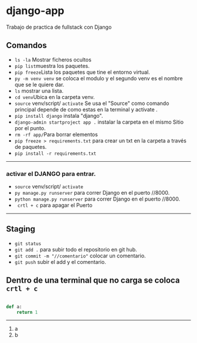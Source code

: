 # django-app

Trabajo de practica de fullstack con Django

## Comandos

- `ls -la` Mostrar ficheros ocultos 
- `pip list`muestra los paquetes.
- `pip freeze`Lista los paquetes que tine el entorno virtual.
- `py -m venv venv` se coloca el modulo y el segundo venv es el nombre que se le quiere dar.
- `ls` mostrar una lista.
- `cd venv`Ubica en la carpeta venv.
- `source` venv/script/ `activate` Se usa el "Source" como comando principal depende de como estas en la terminal y activate .
- `pip install django` instala "django".
- `django-admin startproject app .` instalar la carpeta en el mismo Sitio por el punto.
- `rm -rf app/`Para borrar  elementos 
- `pip freeze > requirements.txt` para crear un txt en la carpeta  a través de paquetes.
- `pip install -r requirements.txt`
---
### activar el DJANGO para entrar.
- `source` venv/script/ `activate`
- `py manage.py runserver` para correr Django en el puerto //8000.
- `python manage.py runserver` para correr Django en el puerto //8000.
- ` crtl + c` para apagar el Puerto 
---
## Staging
- `git status`
- `git add .` para subir todo el repositorio en git hub.
- `git commit -m "//comentario"` colocar un comentario.
- `git push` subir el add y el comentario.


Dentro de una terminal que no carga se coloca `crtl + c`
---

```python

def a:
    return 1
```

---

1. a
2. b

